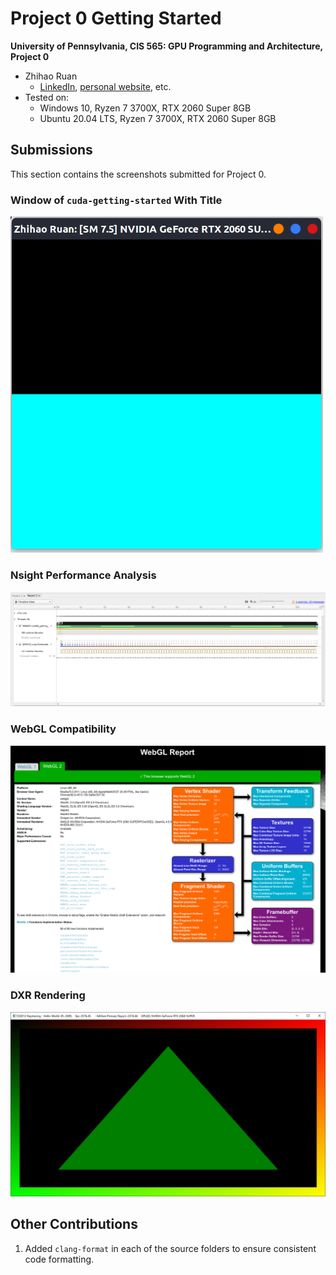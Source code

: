 Project 0 Getting Started
====================

**University of Pennsylvania, CIS 565: GPU Programming and Architecture, Project 0**

* Zhihao Ruan
  * [LinkedIn](https://www.linkedin.com/in/zhihao-ruan-29b29a13a/), [personal website](https://zhihaoruan.xyz/), etc.
* Tested on: 
  * Windows 10, Ryzen 7 3700X, RTX 2060 Super 8GB
  * Ubuntu 20.04 LTS, Ryzen 7 3700X, RTX 2060 Super 8GB

## Submissions
This section contains the screenshots submitted for Project 0.

### Window of `cuda-getting-started` With Title

<p align="center"></p>
    <img src="images/cuda_getting_started.png" alt="" width="500">

### Nsight Performance Analysis

![](images/cuda_getting_started_profiling.png)

### WebGL Compatibility

![](images/webgl_report.png)

### DXR Rendering

![](images/DXR_triangle.png)

## Other Contributions
1. Added `clang-format` in each of the source folders to ensure consistent code formatting.

